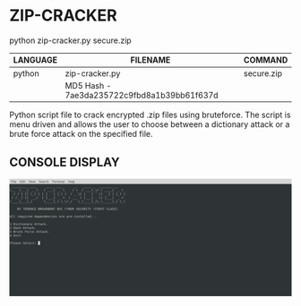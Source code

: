 # ZIP-CRACKER

python zip-cracker.py secure.zip

| LANGUAGE | FILENAME | COMMAND |
|--------  |--------- |---------|
| python | zip-cracker.py | secure.zip|
| |MD5 Hash - 7ae3da235722c9fbd8a1b39bb61f637d |

Python script file to crack encrypted .zip files using bruteforce. 
The script is menu driven and allows the user to choose between a dictionary attack or a brute force attack on the specified file.

## CONSOLE DISPLAY
![Screenshot](picture1.png) 
